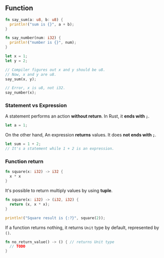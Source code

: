 ## Function

```rust
fn say_sum(a: u8, b: u8) {
  println!("sum is {}", a + b);
}

fn say_number(num: i32) {
  println!("number is {}", num);
}

let x = 1;
let y = 2;

// Compiler figures out x and y should be u8.
// Now, x and y are u8.
say_sum(x, y);

// Error, x is u8, not i32.
say_number(x);
```

### Statement vs Expression

A statement performs an action **without return**. In Rust, it **ends with `;`**.

```rust
let a = 1;
```

On the other hand, An expression **returns** values. It does **not ends with `;`**.

```rust
let sum = 1 + 2;
// It's a statement while 1 + 2 is an expression.
```

### Function return

```rust
fn square(x: i32) -> i32 {
  x * x
}
```

It's possible to return multiply values by using **tuple**.

```rust
fn square(x: i32) -> (i32, i32) {
  return (x, x * x);
}

println!("Square result is {:?}", square(2));
```

If a function returns nothing, it returns `Unit` type by default, represented by `()`.

```rust
fn no_return_value() -> () { // returns Unit type
  // TODO
}
```

